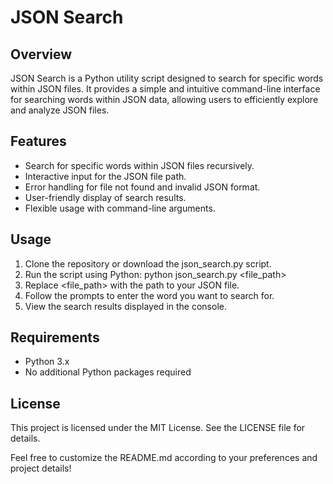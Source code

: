 # JSON Search


## Overview


JSON Search is a Python utility script designed to search for specific words within JSON files. It provides a simple and intuitive command-line interface for searching words within JSON data, allowing users to efficiently explore and analyze JSON files.

## Features


- Search for specific words within JSON files recursively.
- Interactive input for the JSON file path.
- Error handling for file not found and invalid JSON format.
- User-friendly display of search results.
- Flexible usage with command-line arguments.


## Usage


1. Clone the repository or download the json_search.py script.
2. Run the script using Python: python json_search.py <file_path>
3. Replace <file_path> with the path to your JSON file.
4. Follow the prompts to enter the word you want to search for.
5. View the search results displayed in the console.


## Requirements


- Python 3.x
- No additional Python packages required


## License


This project is licensed under the MIT License. See the LICENSE file for details.

Feel free to customize the README.md according to your preferences and project details!
